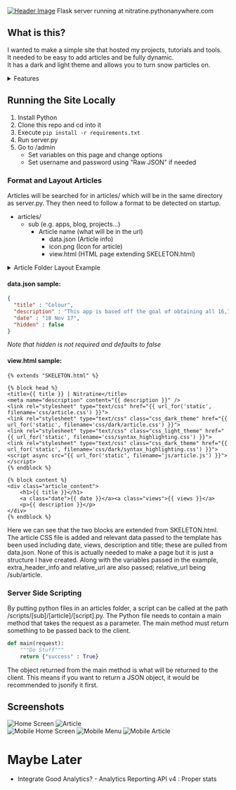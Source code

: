 [![Header Image](https://i.imgur.com/I1bP0JU.png)](http://nitratine.pythonanywhere.com)
Flask server running at nitratine.pythonanywhere.com

## What is this?
I wanted to make a simple site that hosted my projects, tutorials and tools.<br>
It needed to be easy to add articles and be fully dynamic.<br>
It has a dark and light theme and allows you to turn snow particles on.

<details>
  <summary>Features</summary>
  <ul>
    <li>Easily add articles though a file explorer or administration panel</li>
    <li>Views are recorded for all articles</li>
    <li>Site split into five categories (the main ones I wanted)
    <li>Easily edit site settings anywhere
    <li>Pages displayed by popularity and date
    <li>Switch between light and dark themes
    <li>Option to switch snow on
    <li>Supports smaller screen sizes
    <li>Has a different menu for smaller devices
    <li>Run python code server side
    <li>Right sidebar that appears on wide enough devices with:
        <ul>
            <li>YouTube subscribe button</li>
            <li>6 most recent videos</li>
            <li>Github card of your profile</li>
            <li>Optional: 300x250 ad</li>
        </ul>
    </li>
  </ul>
</details>

## Running the Site Locally
1. Install Python
2. Clone this repo and cd into it
3. Execute ```pip install -r requirements.txt```
3. Run server.py
4. Go to /admin
    - Set variables on this page and change options
    - Set username and password using "Raw JSON" if needed

### Format and Layout Articles
Articles will be searched for in articles/ which will be in the same directory as server.py. They then need to follow a format to be detected on startup.
 - articles/
    - sub (e.g. apps, blog, projects...)
        - Article name (what will be in the url)
            - data.json (Article info)
            - icon.png (Icon for article)
            - view.html (HTML page extending SKELETON.html)

<details>
  <summary>Article Folder Layout Example</summary>
    <li>articles
        <ul>
            <li>apps
                <ul>
                    <li>colour
                        <ul>
                            <li>data.json</li>
                            <li>icon.png</li>
                            <li>view.html</li>
                        </ul>
                    </li>
                </ul>
        </li>
            <li>blog
                <ul>
                    <li>colour
                        <ul>
                            <li>data.json</li>
                            <li>icon.png</li>
                            <li>view.html</li>
                        </ul>
                    </li>
                </ul>
            </li>
            <li>projects</li>
            <li>tools
                <ul>
                    <li>colour
                        <ul>
                            <li>data.json</li>
                            <li>icon.png</li>
                            <li>view.html</li>
                        </ul>
                    </li>
                </ul>
            </li>
            <li>youtube</li>
        </ul>
    </li>
</details>

#### data.json sample:
```json
{
  "title" : "Colour",
  "description" : "This app is based off the goal of obtaining all 16,777,216 colours by randomly generating colours when taping the screen.",
  "date" : "18 Nov 17",
  "hidden" : false
}
```
*Note that hidden is not required and defaults to false*

#### view.html sample:
```
{% extends "SKELETON.html" %}

{% block head %}
<title>{{ title }} | Nitratine</title>
<meta name="description" content="{{ description }}" />
<link rel="stylesheet" type="text/css" href="{{ url_for('static', filename='css/article.css') }}">
<link rel="stylesheet" type="text/css" class="css_dark_theme" href="{{ url_for('static', filename='css/dark/article.css') }}">
<link rel="stylesheet" type="text/css" class="css_light_theme" href="{{ url_for('static', filename='css/syntax_highlighting.css') }}">
<link rel="stylesheet" type="text/css" class="css_dark_theme" href="{{ url_for('static', filename='css/dark/syntax_highlighting.css') }}">
<script async src="{{ url_for('static', filename='js/article.js') }}"></script>
{% endblock %}

{% block content %}
<div class="article_content">
    <h1>{{ title }}</h1>
    <a class="date">{{ date }}</a><a class="views">{{ views }}</a>
    <p>{{ description }}</p>
</div>
{% endblock %}
```
Here we can see that the two blocks are extended from SKELETON.html. The article CSS file is added and relevant data passed to the template has been used including date, views, description and title; these are pulled from data.json.
None of this is actually needed to make a page but it is just a structure I have created. Along with the variables passed in the example, extra_header_info and relative_url are also passed; relative_url being /sub/article.

### Server Side Scripting
By putting python files in an articles folder, a script can be called at the path /scripts/[sub]/[article]/[script].py. The Python file needs to contain a main method that takes the request as a parameter. The main method must return something to be passed back to the client.
```python
def main(request):
    """Do Stuff"""
    return {"success" : True}
```
The object returned from the main method is what will be returned to the client. This means if you want to return a JSON object, it would be recommended to jsonify it first.

## Screenshots
![Home Screen](https://i.imgur.com/WGHWSqjl.png)
![Article](https://i.imgur.com/spgdKTll.png)<br>
![Mobile Home Screen](https://i.imgur.com/rtgvXTCl.png)
![Mobile Menu](https://i.imgur.com/KMityGll.png)
![Mobile Article](https://i.imgur.com/OdPrsYGl.png)

# Maybe Later
- Integrate Good Analytics? - Analytics Reporting API v4 : Proper stats